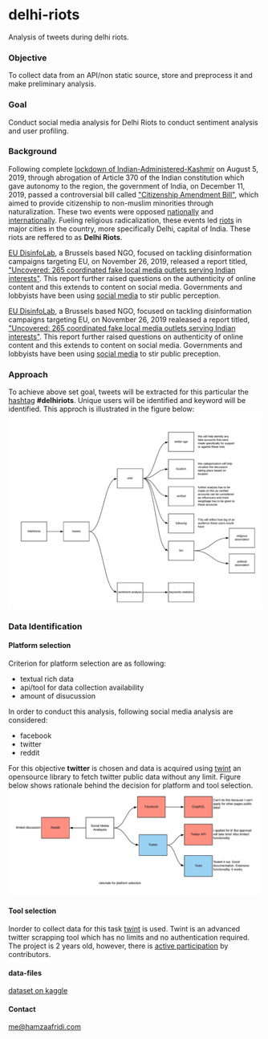 # delhi-riots
Analysis of tweets during delhi riots.

### Objective
To collect data from an API/non static source, store and preprocess it and make preliminary analysis.

### Goal  
Conduct social media analysis for Delhi Riots to conduct sentiment analysis and user profiling.  

### Background  
Following complete [lockdown of Indian-Administered-Kashmir](https://www.aljazeera.com/indepth/inpictures/pictures-100-days-crippling-lockdown-kashmir-191110141155667.html) on August 5, 2019, through abrogation of Article 370 of the Indian constitution which gave autonomy to the region, the government of India, on December 11, 2019, passed a controversial bill called ["Citizenship Amendment Bill"](https://www.bbc.com/news/world-asia-india-50670393), which aimed to provide citizenship to non-muslim minorities through naturalization. These two events were opposed [nationally](https://edition.cnn.com/2019/12/31/opinions/india-citizenship-law-crosses-line-singh/index.html) and [internationally](https://www.indiatoday.in/india/story/caa-protest-world-students-international-foreign-modi-india-1637241-2020-01-16). Fueling religious radicalization, these events led [riots](https://en.wikipedia.org/wiki/2020_Delhi_riots) in major cities in the country, more specifically Delhi, capital of India. These riots are reffered to as **Delhi Riots**.  

[EU DisinfoLab](https://www.disinfo.eu/), a Brussels based NGO, focused on tackling disinformation campaigns targeting EU, on November 26, 2019, released a report titled, ["Uncovered: 265 coordinated fake local media outlets serving Indian interests"](https://www.disinfo.eu/publications/uncovered-265-coordinated-fake-local-media-outlets-serving-indian-interests). This report further raised questions on the authenticity of online content and this extends to content on social media. Governments and lobbyists have been using [social media](https://www.nytimes.com/2020/03/29/technology/facebook-google-twitter-november-election.html) to stir public perception.   

[EU DisinfoLab](https://www.disinfo.eu/), a Brussels based NGO, focused on tackling disinformation campaigns targeting EU, on November 26, 2019 realeased a report titled, ["Uncovered: 265 coordinated fake local media outlets serving Indian interests"](https://www.disinfo.eu/publications/uncovered-265-coordinated-fake-local-media-outlets-serving-indian-interests). This report further raised questions on authenticity of online content and this extends to content on social media. Governments and lobbyists have been using [social media](https://www.nytimes.com/2020/03/29/technology/facebook-google-twitter-november-election.html) to stir public preception.

### Approach  
To achieve above set goal, tweets will be extracted for this particular the [hashtag](https://help.twitter.com/en/using-twitter/how-to-use-hashtags) **#delhiriots**. Unique users will be identified and keyword will be identified. This approch is illustrated in the figure below:  
![](analysis_hashtag_delhiriots.jpeg)  

### Data Identification  
#### Platform selection  
Criterion for platform selection are as following:  
- textual rich data
- api/tool for data collection availability  
- amount of disucussion  


In order to conduct this analysis, following social media analysis are considered:  
- facebook
- twitter
- reddit  

For this objective **twitter** is chosen and data is acquired using [twint](https://github.com/twintproject/twint) an opensource library to fetch twitter public data without any limit. Figure below shows rationale behind the decision for platform and tool selection.  
![](platform_selection_mindmap.jpeg)  
#### Tool selection  
Inorder to collect data for this task [twint](https://github.com/twintproject/twint) is used. Twint is an advanced twitter scrapping tool which has no limits and no authentication required. The project is 2 years old, however, there is [active participation](https://github.com/twintproject/twint/graphs/code-frequency) by contributors.    

#### data-files  
[dataset on kaggle](https://www.kaggle.com/hamzaafridi/delhi-riots-tweets)  

#### Contact
me@hamzaafridi.com

